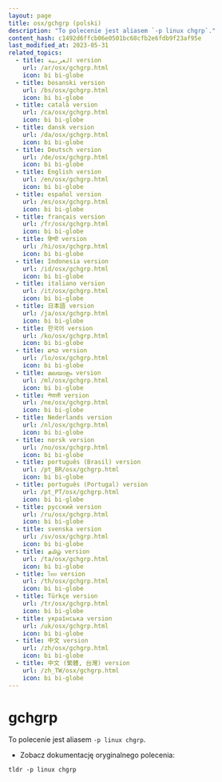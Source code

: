 ```yaml
---
layout: page
title: osx/gchgrp (polski)
description: "To polecenie jest aliasem `-p linux chgrp`."
content_hash: c1492d6ffcb06e0501bc68cfb2e6fdb9f23af95e
last_modified_at: 2023-05-31
related_topics:
  - title: العربية version
    url: /ar/osx/gchgrp.html
    icon: bi bi-globe
  - title: bosanski version
    url: /bs/osx/gchgrp.html
    icon: bi bi-globe
  - title: català version
    url: /ca/osx/gchgrp.html
    icon: bi bi-globe
  - title: dansk version
    url: /da/osx/gchgrp.html
    icon: bi bi-globe
  - title: Deutsch version
    url: /de/osx/gchgrp.html
    icon: bi bi-globe
  - title: English version
    url: /en/osx/gchgrp.html
    icon: bi bi-globe
  - title: español version
    url: /es/osx/gchgrp.html
    icon: bi bi-globe
  - title: français version
    url: /fr/osx/gchgrp.html
    icon: bi bi-globe
  - title: हिन्दी version
    url: /hi/osx/gchgrp.html
    icon: bi bi-globe
  - title: Indonesia version
    url: /id/osx/gchgrp.html
    icon: bi bi-globe
  - title: italiano version
    url: /it/osx/gchgrp.html
    icon: bi bi-globe
  - title: 日本語 version
    url: /ja/osx/gchgrp.html
    icon: bi bi-globe
  - title: 한국어 version
    url: /ko/osx/gchgrp.html
    icon: bi bi-globe
  - title: ລາວ version
    url: /lo/osx/gchgrp.html
    icon: bi bi-globe
  - title: മലയാളം version
    url: /ml/osx/gchgrp.html
    icon: bi bi-globe
  - title: नेपाली version
    url: /ne/osx/gchgrp.html
    icon: bi bi-globe
  - title: Nederlands version
    url: /nl/osx/gchgrp.html
    icon: bi bi-globe
  - title: norsk version
    url: /no/osx/gchgrp.html
    icon: bi bi-globe
  - title: português (Brasil) version
    url: /pt_BR/osx/gchgrp.html
    icon: bi bi-globe
  - title: português (Portugal) version
    url: /pt_PT/osx/gchgrp.html
    icon: bi bi-globe
  - title: русский version
    url: /ru/osx/gchgrp.html
    icon: bi bi-globe
  - title: svenska version
    url: /sv/osx/gchgrp.html
    icon: bi bi-globe
  - title: தமிழ் version
    url: /ta/osx/gchgrp.html
    icon: bi bi-globe
  - title: ไทย version
    url: /th/osx/gchgrp.html
    icon: bi bi-globe
  - title: Türkçe version
    url: /tr/osx/gchgrp.html
    icon: bi bi-globe
  - title: українська version
    url: /uk/osx/gchgrp.html
    icon: bi bi-globe
  - title: 中文 version
    url: /zh/osx/gchgrp.html
    icon: bi bi-globe
  - title: 中文 (繁體, 台灣) version
    url: /zh_TW/osx/gchgrp.html
    icon: bi bi-globe
---
```

# gchgrp

To polecenie jest aliasem `-p linux chgrp`.

- Zobacz dokumentację oryginalnego polecenia:

`tldr -p linux chgrp`
